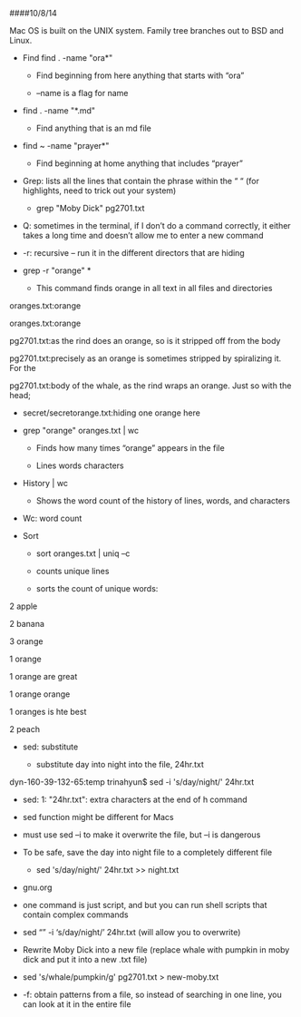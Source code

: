 ####10/8/14

Mac OS is built on the UNIX system. Family tree branches out to BSD and
Linux.

-   Find find . -name "ora\*"

    -   Find beginning from here anything that starts with “ora”

    -   –name is a flag for name

-   find . -name "\*.md"

    -   Find anything that is an md file

-   find \~ -name "prayer\*"

    -   Find beginning at home anything that includes “prayer”

<!-- -->

-   Grep: lists all the lines that contain the phrase within the “ “
    (for highlights, need to trick out your system)

    -   grep "Moby Dick" pg2701.txt

-   Q: sometimes in the terminal, if I don’t do a command correctly, it
    either takes a long time and doesn’t allow me to enter a new command

-   -r: recursive – run it in the different directors that are hiding

-   grep -r "orange" \*

    -   This command finds orange in all text in all files and
        directories

oranges.txt:orange

oranges.txt:orange

pg2701.txt:as the rind does an orange, so is it stripped off from the
body

pg2701.txt:precisely as an orange is sometimes stripped by spiralizing
it. For the

pg2701.txt:body of the whale, as the rind wraps an orange. Just so with
the head;

-   secret/secretorange.txt:hiding one orange here

<!-- -->

-   grep "orange" oranges.txt | wc

    -   Finds how many times “orange” appears in the file

    -   Lines words characters

-   History | wc

    -   Shows the word count of the history of lines, words, and
        characters

-   Wc: word count

-   Sort

    -   sort oranges.txt | uniq –c

    -   counts unique lines

    -   sorts the count of unique words:

2 apple

2 banana

3 orange

1 orange

1 orange are great

1 orange orange

1 oranges is hte best

2 peach

-   sed: substitute

    -   substitute day into night into the file, 24hr.txt

dyn-160-39-132-65:temp trinahyun\$ sed -i 's/day/night/' 24hr.txt

-   sed: 1: "24hr.txt": extra characters at the end of h command

<!-- -->

-   sed function might be different for Macs

-   must use sed –i to make it overwrite the file, but –i is dangerous

-   To be safe, save the day into night file to a completely different
    file

    -   sed 's/day/night/' 24hr.txt \>\> night.txt

-   gnu.org

-   one command is just script, and but you can run shell scripts that
    contain complex commands

-   sed “” -i ‘s/day/night/’ 24hr.txt (will allow you to overwrite)

-   Rewrite Moby Dick into a new file (replace whale with pumpkin in
    moby dick and put it into a new .txt file)

-   sed 's/whale/pumpkin/g' pg2701.txt \> new-moby.txt

-   -f: obtain patterns from a file, so instead of searching in one
    line, you can look at it in the entire file
